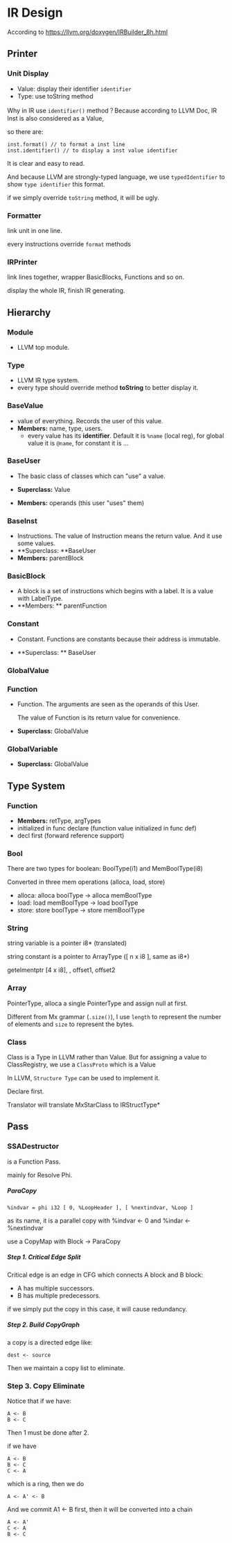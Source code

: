 # IR Design



According to https://llvm.org/doxygen/IRBuilder_8h.html



## Printer

### Unit Display

- Value: display their identifier `identifier`
- Type: use toString method

Why in IR use `identifier()` method？Because according to LLVM Doc, IR Inst is also considered as a Value, 

so there are:

```
inst.format() // to format a inst line
inst.identifier() // to display a inst value identifier
```

It is clear and easy to read.

And because LLVM are strongly-typed language, we use `typedIdentifier` to show `type identifier` this format.

if we simply override `toString` method, it will be ugly.

### Formatter

link unit in one line.

every instructions override `format` methods

### IRPrinter

link lines together, wrapper BasicBlocks, Functions and so on.

display the whole IR, finish IR generating.



## Hierarchy

### Module

- LLVM top module.

### Type

- LLVM IR type system.
- every type should override method **toString** to better display it.

### BaseValue

- value of everything. Records the user of this value.
- **Members:** name, type, users.
  - every value has its **identifier**. Default it is `%name` (local reg), for global value it is `@name`, for constant it is ...

### BaseUser

- The basic class of classes which can "use" a value.

- **Superclass:** Value 
- **Members:** operands (this user "uses" them)

### BaseInst

- Instructions. The value of Instruction means the return value. And it use some values.
- **Superclass: **BaseUser
- **Members:** parentBlock

### BasicBlock

- A block is a set of instructions which begins with a label. It is a value with LabelType.
- **Members: ** parentFunction

### Constant

- Constant. Functions are constants because their address is immutable.

- **Superclass: ** BaseUser

### GlobalValue

### Function

- Function. The arguments are seen as the operands of this User.

  The value of Function is its return value for convenience.

- **Superclass:** GlobalValue

### GlobalVariable

- **Superclass:** GlobalValue



## Type System

### Function

- **Members:** retType, argTypes
- initialized in func declare (function value initialized in func def)
- decl first (forward reference support)

### Bool

There are two types for boolean: BoolType(i1) and MemBoolType(i8)

Converted in three mem operations (alloca, load, store)

- alloca: alloca boolType -> alloca memBoolType
- load: load memBoolType -> load boolType
- store: store boolType -> store memBoolType

### String

string variable is a pointer i8* (translated)

string constant is a pointer to ArrayType ([ n x i8 ], same as i8*)

getelmentptr [4 x i8], <string constant typedIdentifier>, offset1, offset2 

### Array

PointerType, alloca a single PointerType and assign null at first.

Different from Mx grammar (`.size()`), I use `length` to represent the number of elements and `size` to represent the bytes.

### Class

Class is a Type in LLVM rather than Value. But for assigning a value to ClassRegistry, we use a `ClassProto` which is a Value

In LLVM, `Structure Type` can be used to implement it.

Declare first.

Translator will translate MxStarClass to IRStructType*



## Pass



### SSADestructor

is a Function Pass.

mainly for Resolve Phi.



##### ParaCopy

`%indvar = phi i32 [ 0, %LoopHeader ], [ %nextindvar, %Loop ]`

as its name, it is a parallel copy with %indvar <- 0 and %indar <- %nextindvar

use a CopyMap with Block -> ParaCopy



##### Step 1. Critical Edge Split

Critical edge is an edge in CFG which connects A block and B block: 

- A has multiple successors.
- B has multiple predecessors.

if we simply put the copy in this case, it will cause redundancy.



##### Step 2. Build CopyGraph

a copy is a directed edge like:

```
dest <- source
```

Then we maintain a copy list to eliminate.



### Step 3. Copy Eliminate

Notice that if we have:

```T
A <- B
B <- C
```

Then 1 must be done after 2.

if we have

```
A <- B
B <- C
C <- A
```

which is a ring, then we do

```
A <- A' <- B
```

 And we commit A1 <- B first, then it will be converted into a chain

```
A <- A'
C <- A
B <- C
```



